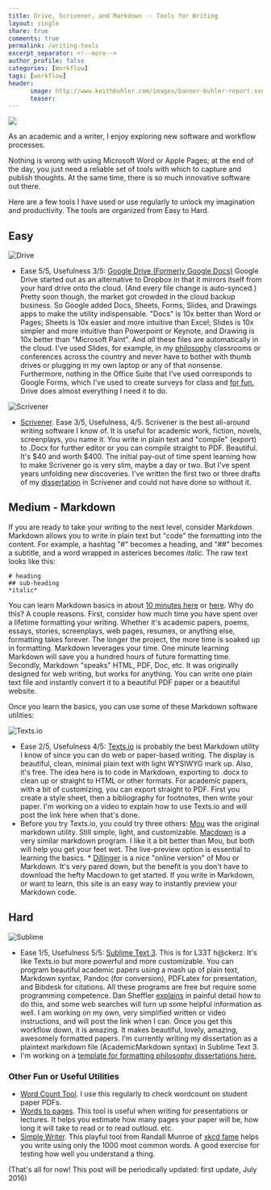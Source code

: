 ```yaml
---
title: Drive, Scrivener, and Markdown -- Tools for Writing
layout: single
share: true
comments: true
permalink: /writing-tools
excerpt_separator: <!--more-->
author_profile: false
categories: [Workflow]
tags: [workflow]
header:
      image: http://www.keithbuhler.com/images/banner-buhler-report.svg
      teaser: 
---
```



<img src="https://static.pexels.com/photos/157/person-apple-laptop-notebook-medium.jpg">

As an academic and a writer, I enjoy exploring new software and workflow processes. 

Nothing is wrong with using Microsoft Word or Apple Pages; at the end of the day, you just need a reliable set of tools with which to capture and publish thoughts. At the same time, there is so much innovative software out there. 

Here are a few tools I have used or use regularly to unlock my imagination and productivity. The tools are organized from Easy to Hard. 

<!--more-->



## Easy ##

![Drive](http://its.ucsc.edu/google/images/drive.png?t=0)

* Ease 5/5, Usefulness 3/5: [Google Drive (Formerly Google Docs)](https://drive.google.com/) Google Drive started out as an alternative to Dropbox in that it mirrors itself from your hard drive onto the cloud. (And every file change is auto-synced.) Pretty soon though, the market got crowded in the cloud backup business. So Google added Docs, Sheets, Forms, Slides, and Drawings apps to make the utility indispensable. "Docs" is 10x better than Word or Pages; Sheets is 10x easier and more intuitive than Excel; Slides is 10x simpler and more intuitive than Powerpoint or Keynote, and Drawing is 10x better than "Microsoft Paint". And *all* these files are automatically in the cloud. I've used Slides, for example, in my [philosophy](/teaching) classrooms or conferences across the country and never have to bother with thumb drives or plugging in my own laptop or any of that nonsense. Furthermore, nothing in the Office Suite that I've used corresponds to Google Forms, which I've used to create surveys for class and [for fun.](http://www.keithbuhler.com/buhlerreport/2016/07/07/cs-lewis-influence.html) Drive does almost everything I need it to do. 

![Scrivener](http://img.informer.com/icons/png/48/3499/3499419.png)

* [Scrivener](https://www.literatureandlatte.com/scrivener.php). Ease 3/5, Usefulness, 4/5. Scrivener is the best all-around writing software I know of. It is useful for academic work, fiction, novels, screenplays, you name it. You write in plain text and "compile" (export) to .Docx for further editor or you can compile straight to PDF. Beautiful. It's $40 and worth $400. The initial pay-out of time spent learning how to make Scrivener go is very slim, maybe a day or two. But I've spent years unfolding new discoveries. I've written the first two or three drafts of my [dissertation](/phd) in Scrivener and could not have done so without it. 

## Medium - Markdown ##

If you are ready to take your writing to the next level, consider Markdown. Markdown allows you to write in plain text but "code" the formatting into the content. For example, a hashtag "#" becomes a heading, and "##" becomes a subtitle, and a word wrapped in asterices becomes *italic*. The raw text looks like this:

    # heading
    ## sub-heading
    *italic*

You can learn Markdown basics in about [10 minutes here](https://www.youtube.com/watch?v=HndN6P9ke6U) or [here](http://www.markdowntutorial.com/lesson/1/). Why do this? A couple reasons. First, consider how much time you have spent over a lifetime formatting your writing. Whether it's academic papers, poems, essays, stories, screenplays, web pages, resumes, or anything else, formatting takes forever. The longer the project, the more time is soaked up in formatting. Markdown leverages your time. One minute learning Markdown will save you a hundred hours of future formatting time. Secondly, Markdown "speaks" HTML, PDF, Doc, etc. It was originally designed for web writing, but works for anything. You can write one plain text file and instantly convert it to a beautiful PDF paper or a beautiful website. 

Once you learn the basics, you can use some of these Markdown software utilities: 

![Texts.io](https://www.cluelet.com/static/images/logo/textsio.c5eebd95c6ea.ico)

* Ease 2/5, Usefulness 4/5: [Texts.io](http://www.texts.io/) is probably the best Markdown utility I know of since you can do web or paper-based writing. The display is beautiful, clean, minimal plain text with light WYSIWYG mark up. Also, it's free. The idea here is to code in Markdown, exporting to .docx to clean up or straight to HTML or other formats. For academic papers, with a bit of customizing, you can export straight to PDF. First you create a style sheet, then a bibliography for footnotes, then write your paper. I'm working on a video to explain how to use Texts.io and will post the link here when that's done. 
* Before you try Texts.io, you could try three others: [Mou](http://25.io/mou/) was the original markdown utility. Still simple, light, and customizable.  [Macdown](http://macdown.uranusjr.com/) is a very similar markdown program. I like it a bit better than Mou, but both will help you get your feet wet. The live-preview option is essential to learning the basics. * [Dillinger](http://dillinger.io/) is a nice "online version" of Mou or Markdown. It's very pared down, but the benefit is you don't have to download the hefty Macdown to get started.  If you write in Markdown, or want to learn, this site is an easy way to instantly preview your Markdown code. 


## Hard ##

![Sublime](https://upload.wikimedia.org/wikipedia/en/4/4c/Sublime_Text_Logo.png)
 
* Ease 1/5, Usefulness 5/5: [Sublime Text 3](https://www.sublimetext.com/3). This is for L33T h@ckerz.  It's like Texts.io but more powerful and more customizable. You can program beautiful academic papers using a mash up of plain text, Markdown syntax, Pandoc (for conversion), PDFLatex for presentation, and Bibdesk for citations. All these programs are free but require some programming competence. Dan Sheffler [explains](http://dansheffler.com/blog/2015-09-07-class-info-in-pandoc-and-latex/) in painful detail how to do this, and some web searches will turn up some helpful information as well. I am working on my own, very simplified written or video instructions, and will post the link when I can. Once you get this workflow down, it is amazing. It makes beautiful, lovely, amazing, awesomely formatted papers. I'm currently writing my dissertation as a plaintext markdown file (AcademicMarkdown syntax) in Sublime Text 3. 
* I'm working on a [template for formatting philosophy dissertations here.](https://github.com/keithbuhler/dissertation-story)

### Other Fun or Useful Utilities ###

* [Word Count Tool](https://wordcounter.net/). I use this regularly to check wordcount on student paper PDFs. 
* [Words to pages](http://wordstopages.com/). This tool is useful when writing for presentations or lectures. It helps you estimate how many pages your paper will be, how long it will take to read or to read outloud. etc. 
* [Simple Writer](https://xkcd.com/simplewriter/). This playful tool from Randall Munroe of [xkcd fame](http://www.xkcd.com/) helps you write using only the 1000 most common words. A good exercise for testing how well you understand a thing. 

(That's all for now! This post will be periodically updated: first update, July 2016)